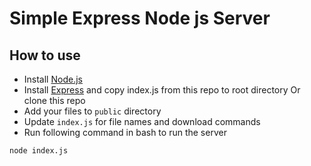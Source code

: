 
# Simple Express Node js Server

## How to use

- Install [Node.js](http://blog.teamtreehouse.com/install-node-js-npm-windows)
- Install [Express](https://expressjs.com/en/starter/installing.html) and copy index.js from this repo to root directory
Or clone this repo
- Add your files to ```public``` directory 
- Update `index.js` for file names and download commands
- Run following command in bash to run the server
```
node index.js
```

